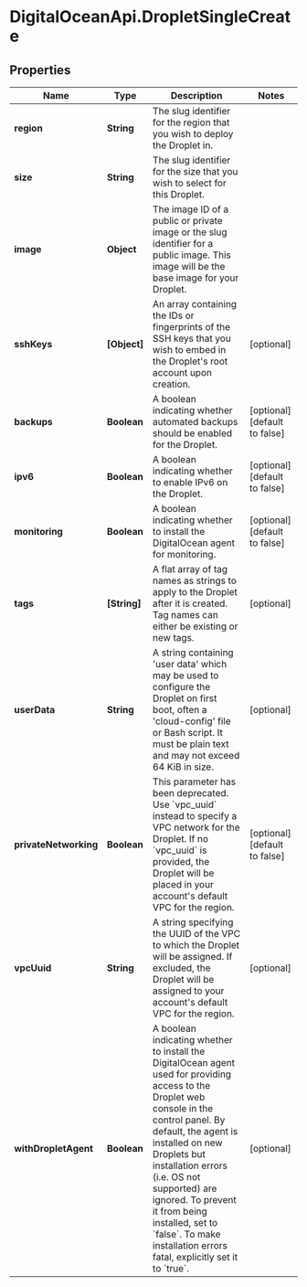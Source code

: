 # DigitalOceanApi.DropletSingleCreate

## Properties
Name | Type | Description | Notes
------------ | ------------- | ------------- | -------------
**region** | **String** | The slug identifier for the region that you wish to deploy the Droplet in. | 
**size** | **String** | The slug identifier for the size that you wish to select for this Droplet. | 
**image** | **Object** | The image ID of a public or private image or the slug identifier for a public image. This image will be the base image for your Droplet. | 
**sshKeys** | **[Object]** | An array containing the IDs or fingerprints of the SSH keys that you wish to embed in the Droplet&#x27;s root account upon creation. | [optional] 
**backups** | **Boolean** | A boolean indicating whether automated backups should be enabled for the Droplet. | [optional] [default to false]
**ipv6** | **Boolean** | A boolean indicating whether to enable IPv6 on the Droplet. | [optional] [default to false]
**monitoring** | **Boolean** | A boolean indicating whether to install the DigitalOcean agent for monitoring. | [optional] [default to false]
**tags** | **[String]** | A flat array of tag names as strings to apply to the Droplet after it is created. Tag names can either be existing or new tags. | [optional] 
**userData** | **String** | A string containing &#x27;user data&#x27; which may be used to configure the Droplet on first boot, often a &#x27;cloud-config&#x27; file or Bash script. It must be plain text and may not exceed 64 KiB in size. | [optional] 
**privateNetworking** | **Boolean** | This parameter has been deprecated. Use &#x60;vpc_uuid&#x60; instead to specify a VPC network for the Droplet. If no &#x60;vpc_uuid&#x60; is provided, the Droplet will be placed in your account&#x27;s default VPC for the region. | [optional] [default to false]
**vpcUuid** | **String** | A string specifying the UUID of the VPC to which the Droplet will be assigned. If excluded, the Droplet will be assigned to your account&#x27;s default VPC for the region. | [optional] 
**withDropletAgent** | **Boolean** | A boolean indicating whether to install the DigitalOcean agent used for providing access to the Droplet web console in the control panel. By default, the agent is installed on new Droplets but installation errors (i.e. OS not supported) are ignored. To prevent it from being installed, set to &#x60;false&#x60;. To make installation errors fatal, explicitly set it to &#x60;true&#x60;. | [optional] 
